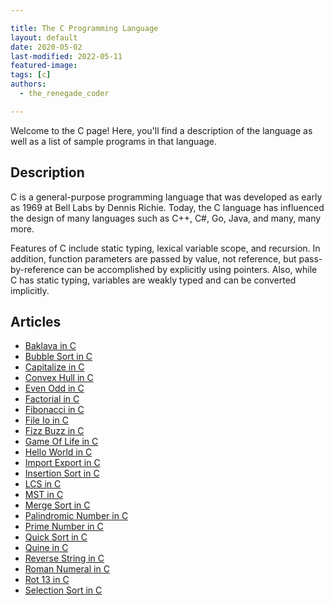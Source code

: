 ```yaml
---

title: The C Programming Language
layout: default
date: 2020-05-02
last-modified: 2022-05-11
featured-image:
tags: [c]
authors:
  - the_renegade_coder

---
```


Welcome to the C page! Here, you'll find a description of the language as well as a list of sample programs in that language.

## Description

C is a general-purpose programming language that was developed as early 
as 1969 at Bell Labs by Dennis Richie. Today, the C language has influenced 
the design of many languages such as C++, C#, Go, Java, and many, many more.

Features of C include static typing, lexical variable scope, and recursion. 
In addition, function parameters are passed by value, not reference, but 
pass-by-reference can be accomplished by explicitly using pointers. Also, 
while C has static typing, variables are weakly typed and can be converted 
implicitly.


## Articles

- [Baklava in C](https://sampleprograms.io/projects/baklava/c)
- [Bubble Sort in C](https://sampleprograms.io/projects/bubble-sort/c)
- [Capitalize in C](https://sampleprograms.io/projects/capitalize/c)
- [Convex Hull in C](https://sampleprograms.io/projects/convex-hull/c)
- [Even Odd in C](https://sampleprograms.io/projects/even-odd/c)
- [Factorial in C](https://sampleprograms.io/projects/factorial/c)
- [Fibonacci in C](https://sampleprograms.io/projects/fibonacci/c)
- [File Io in C](https://sampleprograms.io/projects/file-io/c)
- [Fizz Buzz in C](https://sampleprograms.io/projects/fizz-buzz/c)
- [Game Of Life in C](https://sampleprograms.io/projects/game-of-life/c)
- [Hello World in C](https://sampleprograms.io/projects/hello-world/c)
- [Import Export in C](https://sampleprograms.io/projects/import-export/c)
- [Insertion Sort in C](https://sampleprograms.io/projects/insertion-sort/c)
- [LCS in C](https://sampleprograms.io/projects/lcs/c)
- [MST in C](https://sampleprograms.io/projects/mst/c)
- [Merge Sort in C](https://sampleprograms.io/projects/merge-sort/c)
- [Palindromic Number in C](https://sampleprograms.io/projects/palindromic-number/c)
- [Prime Number in C](https://sampleprograms.io/projects/prime-number/c)
- [Quick Sort in C](https://sampleprograms.io/projects/quick-sort/c)
- [Quine in C](https://sampleprograms.io/projects/quine/c)
- [Reverse String in C](https://sampleprograms.io/projects/reverse-string/c)
- [Roman Numeral in C](https://sampleprograms.io/projects/roman-numeral/c)
- [Rot 13 in C](https://sampleprograms.io/projects/rot-13/c)
- [Selection Sort in C](https://sampleprograms.io/projects/selection-sort/c)